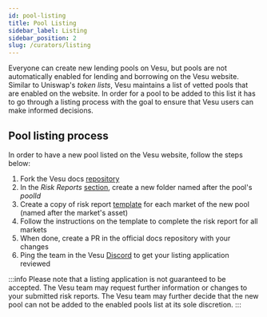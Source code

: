 ```yaml
---
id: pool-listing
title: Pool Listing
sidebar_label: Listing
sidebar_position: 2
slug: /curators/listing
---
```


Everyone can create new lending pools on Vesu, but pools are not automatically enabled for lending and borrowing on the Vesu website. Similar to Uniswap's _token lists_, Vesu maintains a list of vetted pools that are enabled on the website. In order for a pool to be added to this list it has to go through a listing process with the goal to ensure that Vesu users can make informed decisions.

## Pool listing process

In order to have a new pool listed on the Vesu website, follow the steps below:

1. Fork the Vesu docs [repository](https://github.com/vesuxyz/docs)
2. In the _Risk Reports_ [section](https://github.com/vesuxyz/docs/docs/curators/risk-reports), create a new folder named after the pool's _poolId_
3. Create a copy of risk report [template](https://github.com/vesuxyz/docs/docs/curators/risk-template.md) for each market of the new pool (named after the market's asset)
4. Follow the instructions on the template to complete the risk report for all markets
5. When done, create a PR in the official docs repository with your changes
6. Ping the team in the Vesu [Discord](https://discord.gg/G9Gxgujj8T) to get your listing application reviewed

:::info
Please note that a listing application is not guaranteed to be accepted. The Vesu team may request further information or changes to your submitted risk reports. The Vesu team may further decide that the new pool can not be added to the enabled pools list at its sole discretion.
:::